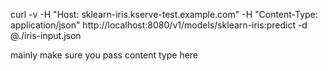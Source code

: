 
curl -v -H "Host: sklearn-iris.kserve-test.example.com" -H "Content-Type: application/json" http://localhost:8080/v1/models/sklearn-iris:predict -d @./iris-input.json

mainly make sure you pass content type here 
